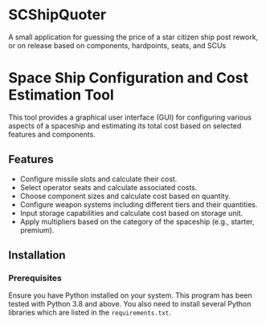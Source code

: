 # SCShipQuoter
A small application for guessing the price of a star citizen ship post rework, or on release based on components, hardpoints, seats, and SCUs


# Space Ship Configuration and Cost Estimation Tool

This tool provides a graphical user interface (GUI) for configuring various aspects of a spaceship and estimating its total cost based on selected features and components.

## Features

- Configure missile slots and calculate their cost.
- Select operator seats and calculate associated costs.
- Choose component sizes and calculate cost based on quantity.
- Configure weapon systems including different tiers and their quantities.
- Input storage capabilities and calculate cost based on storage unit.
- Apply multipliers based on the category of the spaceship (e.g., starter, premium).

## Installation

### Prerequisites

Ensure you have Python installed on your system. This program has been tested with Python 3.8 and above. You also need to install several Python libraries which are listed in the `requirements.txt`.
